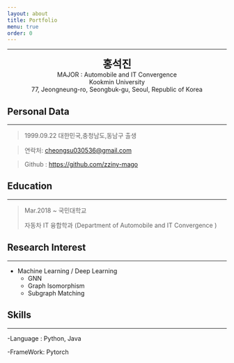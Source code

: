 ```yaml
---
layout: about
title: Portfolio
menu: true
order: 0
---
```


* * *
<center>
<span style=
"font-size:170%;
font-weight:bold">
홍석진
</span>
</center>

<center>MAJOR : Automobile and IT Convergence</center>

<center>Kookmin University</center>

<center>77, Jeongneung-ro, Seongbuk-gu, Seoul, Republic of Korea</center>

## Personal Data
---
> 1999.09.22 대한민국,충청남도,동남구 출생

> 연락처: cheongsu030536@gmail.com

> Github : <a href="https://github.com/zziny-mago">https://github.com/zziny-mago</a>


## Education
---
> Mar.2018 ~  국민대학교
>
> 자동차 IT 융합학과 (Department of Automobile and IT Convergence )
>


## Research Interest
---

* Machine Learning / Deep Learning
    + GNN
    + Graph Isomorphism
    + Subgraph Matching

## Skills 
---
-Language : Python, Java

-FrameWork: Pytorch






